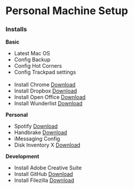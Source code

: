 <h1> Personal Machine Setup </h1>

<h3>Installs</h3>

<b>Basic</b>

<ul>
<li>Latest Mac OS</li>
<li>Config Backup</li>
<li>Config Hot Corners </li>
<li>Config Trackpad settings </li>
<br/>

<li>Install Chrome <a href="https://www.google.com/intl/en/chrome/">Download</a> </li>
<li>Install Dropbox <a href="https://www.dropbox.com/downloading">Download</a> </li>
<li>Install Open Office <a href="https://www.openoffice.org/download/">Download</a> </li>
<li>Install Wunderlist <a href="https://www.wunderlist.com/">Download</a> </li>
</ul>



<b>Personal</b>

<ul>
<li>Spotify <a href="https://www.spotify.com/download/">Download</a> </li>
<li>Handbrake <a href="handbrake.fr/downloads.php">Download</a> </li>
<li>iMessaging Config </li>
<li>Disk Inventory X <a href="www.derlien.com/">Download</a> </li>
</ul>

<b>Development</b>

<ul>
<li>Install Adobe Creative Suite</li>
<li>Install GitHub <a href="https://mac.github.com/">Download</a> </li>
<li>Install Filezilla <a href="https://filezilla-project.org/download.php?type=client">Download</a> </li>

</ul>
